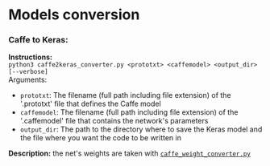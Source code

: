 # Models conversion
### Caffe to Keras:
**Instructions:**<br>
`python3 caffe2keras_converter.py <prototxt> <caffemodel> <output_dir> [--verbose]`<br>
Arguments:
* `prototxt`: The filename (full path including file extension) of the '.prototxt' file that defines the Caffe model
* `caffemodel`: The filename (full path including file extension) of the '.caffemodel' file that contains the network's parameters
* `output_dir`: The path to the directory where to save the Keras model and the file where you want the code to be written in

**Description:** the net's weights are taken with [`caffe_weight_converter.py`](https://github.com/AlexPasqua/caffe_weight_converter/blob/8a703e53c60ac6673f1091260065d090157ad8e0/caffe_weight_converter.py)